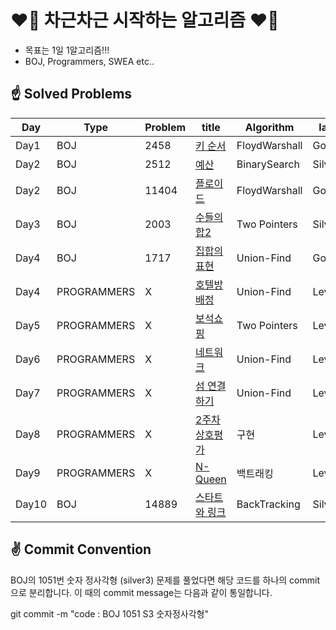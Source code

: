 # ❤️‍🔥 차근차근 시작하는 알고리즘 ❤️‍🔥

- 목표는 1일 1알고리즘!!!
- BOJ, Programmers, SWEA etc..






## ☝ Solved Problems

|Day|Type|Problem|title|Algorithm|lank|
|----|----|----|----|----|----|
|Day1|BOJ|2458|[키 순서](https://www.acmicpc.net/problem/2458)|FloydWarshall|Gold4|
|Day2|BOJ|2512|[예산](https://www.acmicpc.net/problem/2512)|BinarySearch|Silver3|
|Day2|BOJ|11404|[플로이드](https://www.acmicpc.net/problem/11404)|FloydWarshall|Gold4|
|Day3|BOJ|2003|[수들의 합2](https://www.acmicpc.net/problem/2003)|Two Pointers|Silver3|
|Day4|BOJ|1717|[집합의 표현](https://www.acmicpc.net/problem/1717)|Union-Find|Gold4|
|Day4|PROGRAMMERS|X|[호텔방배정](https://programmers.co.kr/learn/courses/30/lessons/64063)|Union-Find|Level4|
|Day5|PROGRAMMERS|X|[보석쇼핑](https://programmers.co.kr/learn/courses/30/lessons/67258)|Two Pointers|Level3|
|Day6|PROGRAMMERS|X|[네트워크](https://programmers.co.kr/learn/courses/30/lessons/43162)|Union-Find|Level3|
|Day7|PROGRAMMERS|X|[섬 연결하기](https://programmers.co.kr/learn/courses/30/lessons/42861)|Union-Find|Level3|
|Day8|PROGRAMMERS|X|[2주차 상호평가](https://programmers.co.kr/learn/courses/30/lessons/83201)|구현|Level1|
|Day9|PROGRAMMERS|X|[N-Queen](https://programmers.co.kr/learn/courses/30/lessons/12952)|백트래킹|Level3|
|Day10|BOJ|14889|[스타트와 링크](https://www.acmicpc.net/problem/14889)|BackTracking|Silver3|






## ✌ Commit Convention

BOJ의 1051번 숫자 정사각형 (silver3) 문제를 풀었다면 해당 코드를 하나의 commit으로 분리합니다.
이 때의 commit message는 다음과 같이 통일합니다.

  git commit -m "code : BOJ 1051 S3 숫자정사각형"
